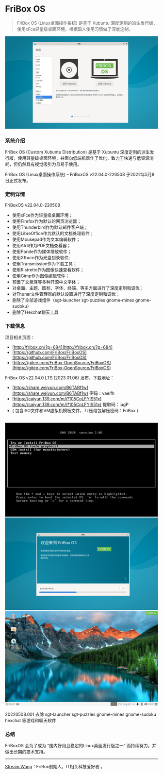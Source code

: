 # FriBox OS
> FriBox OS (Linux桌面操作系统) 是基于 Xubuntu 深度定制的派生发行版，使用xFce轻量级桌面环境，根据国人使用习惯做了深度定制。

![Image text](FriBoxOS.Install1.png)


### 系统介绍

FriBox OS (Custom Xubuntu Distribution) 是基于 Xubuntu 深度定制的派生发行版，使用轻量级桌面环境，并面向低端机器作了优化，致力于快速与低资源消耗，但仍然具有视觉吸引力且易于使用。 

FriBox OS (Linux桌面操作系统) – FriBoxOS v22.04.0-220508 于2022年5月8日正式发布。

### 定制详情

FriBoxOS v22.04.0-220508

- 使用xFce作为轻量级桌面环境；
- 使用Firefox作为默认的网页浏览器；
- 使用Thunderbird作为默认邮件客户端；
- 使用LibreOffice作为默认的文档处理软件；
- 使用Mousepad作为文本编辑软件；
- 使用Atril作为PDF文档查看器；
- 使用Parole作为媒体播放软件；
- 使用Xfburn作为光盘刻录软件;
- 使用Transmission作为下载工具；
- 使用Ristretto作为图像快速查看软件；
- 使用Gimp作为图像编辑软件；
- 预置了文泉驿等多种开源中文字体；
- 对桌面、主题、图标、字体、终端、等多方面进行了深度定制和调优；
- 对Thunar文件管理器的默认设置进行了深度定制和调优；
- 删除了全部游戏组件（sgt-launcher sgt-puzzles gnome-mines gnome-sudoku）
- 删除了Hexchat聊天工具


### 下载信息

项目相关页面：
- [http://fribox.cn/?p=684](http://fribox.cn/?p=684)
- [https://github.com/FriBox/FriBoxOS](https://github.com/FriBox/FriBoxOS)
- [https://gitee.com/FriBox-OpenSource/FriBoxOS](https://gitee.com/FriBox-OpenSource/FriBoxOS)

FriBox OS v22.04.0 LTS (2023.01.06) 发布，下载地址：
- [https://share.weiyun.com/B6TABf1w](https://share.weiyun.com/B6TABf1w)  密码：vaeifh
- [https://caiyun.139.com/m/i?105CpLFYlS51x](https://caiyun.139.com/m/i?105CpLFYlS51x)  提取码：iugP
- ( 包含ISO文件和VM虚拟机模板文件，7z压缩包解压密码：FriBox )
<br><br>

![Image text](FriBoxOS.Boot.png)
![Image text](FriBoxOS.Install2.png)
![Image text](FriBoxOS.Desktop.png)

20220508.001 去除 sgt-launcher sgt-puzzles gnome-mines gnome-sudoku hexchat 等游戏和聊天软件<br>

### 总结

FriBoxOS 会为了成为 “国内好用且稳定的Linux桌面发行版之一” 而持续努力，并做出长期的技术支持。


---


[Stream.Wang](https://www.douyin.com/user/MS4wLjABAAAA3Lsc7JNXgCrJocYGfv22u4ChJ7USNKZcYE-vTLNRoJ4)：FriBox创始人，IT相关科技爱好者 。
